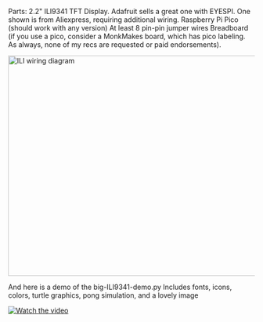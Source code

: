 Parts:
2.2" ILI9341 TFT Display. Adafruit sells a great one with EYESPI. One shown is from Aliexpress, requiring additional wiring.
Raspberry Pi Pico (should work with any version)
At least 8 pin-pin jumper wires
Breadboard (if you use a pico, consider a MonkMakes board, which has pico labeling. As always, none of my recs are requested or paid endorsements).

<img width="800" height="450" alt="ILI wiring diagram" src="https://github.com/user-attachments/assets/dd2533ba-aa48-4d4e-9437-ee8e8e079270" />

And here is a demo of the big-ILI9341-demo.py
Includes fonts, icons, colors, turtle graphics, pong simulation, and a lovely image

[![Watch the video](https://img.youtube.com/vi/vKWTbtbQi48/hqdefault.jpg)](https://youtu.be/vKWTbtbQi48)


